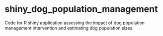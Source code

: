 # shiny_dog_population_management
Code for R shiny application assessing the impact of dog population management intervention and estimating dog population sizes.
